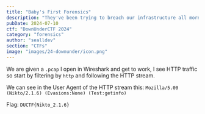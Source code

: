 ```yaml
---
title: "Baby's First Forensics"
description: "They've been trying to breach our infrastructure all morning! They're trying to get more info on our covert kangaroos! We need your help, we've captured some traffic of them attacking us, can you tell us what tool they were using and its version?\nNOTE: Wrap your answer in the `DUCTF{}`, e.g. `DUCTF{nmap_7.25}`"
pubDate: 2024-07-10
ctf: "DownUnderCTF 2024"
category: "forensics"
author: "sealldev"
section: "CTFs"
image: "images/24-downunder/icon.png"
---
```




We are given a `.pcap` I open in Wireshark and get to work, I see HTTP traffic so start by filtering by `http` and following the HTTP stream.

We can see in the User Agent of the HTTP stream this: `Mozilla/5.00 (Nikto/2.1.6) (Evasions:None) (Test:getinfo)`

Flag: `DUCTF{Nikto_2.1.6}`
